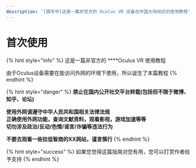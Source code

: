 ```yaml
---
description: '[撰写中]这是一篇非官方的 Oculus VR 设备在中国大陆地区的使用教程'
---
```


# 首次使用

{% hint style="info" %}
这是一篇非官方的 ****Oculus VR 使用教程

由于Oculus设备需要在能访问外网的环境下使用，所以诞生了本篇教程
{% endhint %}

{% hint style="danger" %}
**禁止在国内公开社交平台转载\(包括但不限于微博、知乎、论坛\)**

**使用外网请遵守中华人民共和国相关法律法规  
正确使用外网功能，查询文献资料，观看影视，游戏加速等等  
切勿涉及政治/反动/色情/谣言/诈骗等违法行为**

**不要去观看一些拉低智商的XX网站，谨言慎行**
{% endhint %}

{% hint style="success" %}
如果您觉得这篇指南对您有用，您可以打赏作者给予支持
{% endhint %}



